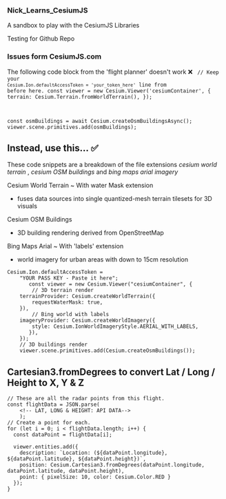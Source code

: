 ### Nick_Learns_CesiumJS
A sandbox to play with the CesiumJS Libraries

Testing for Github Repo


### Issues form CesiumJS.com
The following code block from the 'flight planner' doesn't work ❌
<code>
// Keep your `Cesium.Ion.defaultAccessToken = 'your_token_here'` line from before here. 
const viewer = new Cesium.Viewer('cesiumContainer', {
  terrain: Cesium.Terrain.fromWorldTerrain(),
});

const osmBuildings = await Cesium.createOsmBuildingsAsync();
viewer.scene.primitives.add(osmBuildings);
</code>

## Instead, use this... ✅
These code snippets are a breakdown of the file extensions *cesium world terrain* , *cesium OSM buildings* and *bing maps arial imagery* 

Cesium World Terrain
    ~ With water Mask extension
- fuses data sources into single quantized-mesh terrain tilesets for 3D visuals

Cesium OSM Buildings
- 3D building rendering derived from OpenStreetMap

Bing Maps Arial
    ~ With 'labels' extension
- world imagery for urban areas with down to 15cm resolution 

~~~
Cesium.Ion.defaultAccessToken =
    "YOUR PASS KEY - Paste it here";
       const viewer = new Cesium.Viewer("cesiumContainer", {
        // 3D terrain render
    terrainProvider: Cesium.createWorldTerrain({
        requestWaterMask: true,
    }),
        // Bing world with labels
    imageryProvider: Cesium.createWorldImagery({
        style: Cesium.IonWorldImageryStyle.AERIAL_WITH_LABELS,
       }),
    });
    // 3D buildings render
    viewer.scene.primitives.add(Cesium.createOsmBuildings());
~~~

## Cartesian3.fromDegrees to convert Lat / Long / Height to X, Y & Z

~~~
// These are all the radar points from this flight.
const flightData = JSON.parse(
    <!-- LAT, LONG & HEIGHT: API DATA-->
    );
// Create a point for each.
for (let i = 0; i < flightData.length; i++) {
  const dataPoint = flightData[i];

  viewer.entities.add({
    description: `Location: (${dataPoint.longitude}, ${dataPoint.latitude}, ${dataPoint.height})`,
    position: Cesium.Cartesian3.fromDegrees(dataPoint.longitude, dataPoint.latitude, dataPoint.height),
    point: { pixelSize: 10, color: Cesium.Color.RED }
  });
}
~~~